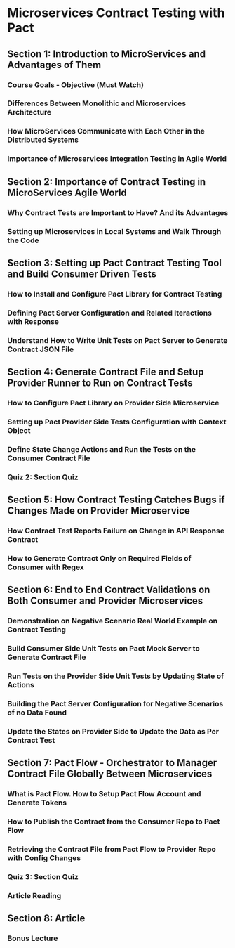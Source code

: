 # Microservices Contract Testing with Pact #
## Section 1: Introduction to MicroServices and Advantages of Them ##
### Course Goals - Objective (Must Watch) ###
### Differences Between Monolithic and Microservices Architecture ###
### How MicroServices Communicate with Each Other in the Distributed Systems ###
### Importance of Microservices Integration Testing in Agile World ###

## Section 2: Importance of Contract Testing in MicroServices Agile World ##
### Why Contract Tests are Important to Have? And its Advantages ###
### Setting up Microservices in Local Systems and Walk Through the Code ###

## Section 3: Setting up Pact Contract Testing Tool and Build Consumer Driven Tests ##
### How to Install and Configure Pact Library for Contract Testing ###
### Defining Pact Server Configuration and Related Iteractions with Response ###
### Understand How to Write Unit Tests on Pact Server to Generate Contract JSON File ###

## Section 4: Generate Contract File and Setup Provider Runner to Run on Contract Tests ##
### How to Configure Pact Library on Provider Side Microservice ###
### Setting up Pact Provider Side Tests Configuration with Context Object ###
### Define State Change Actions and Run the Tests on the Consumer Contract File ###
### Quiz 2: Section Quiz ###

## Section 5: How Contract Testing Catches Bugs if Changes Made on Provider Microservice ##
### How Contract Test Reports Failure on Change in API Response Contract ###
### How to Generate Contract Only on Required Fields of Consumer with Regex ###

## Section 6: End to End Contract Validations on Both Consumer and Provider Microservices ##
### Demonstration on Negative Scenario Real World Example on Contract Testing ###
### Build Consumer Side Unit Tests on Pact Mock Server to Generate Contract File ###
### Run Tests on the Provider Side Unit Tests by Updating State of Actions ###
### Building the Pact Server Configuration for Negative Scenarios of no Data Found ###
### Update the States on Provider Side to Update the Data as Per Contract Test ###

## Section 7: Pact Flow - Orchestrator to Manager Contract File Globally Between Microservices ##
### What is Pact Flow. How to Setup Pact Flow Account and Generate Tokens ###
### How to Publish the Contract from the Consumer Repo to Pact Flow ###
### Retrieving the Contract File from Pact Flow to Provider Repo with Config Changes ###
### Quiz 3: Section Quiz ###
### Article Reading ###

## Section 8: Article ##
### Bonus Lecture ###